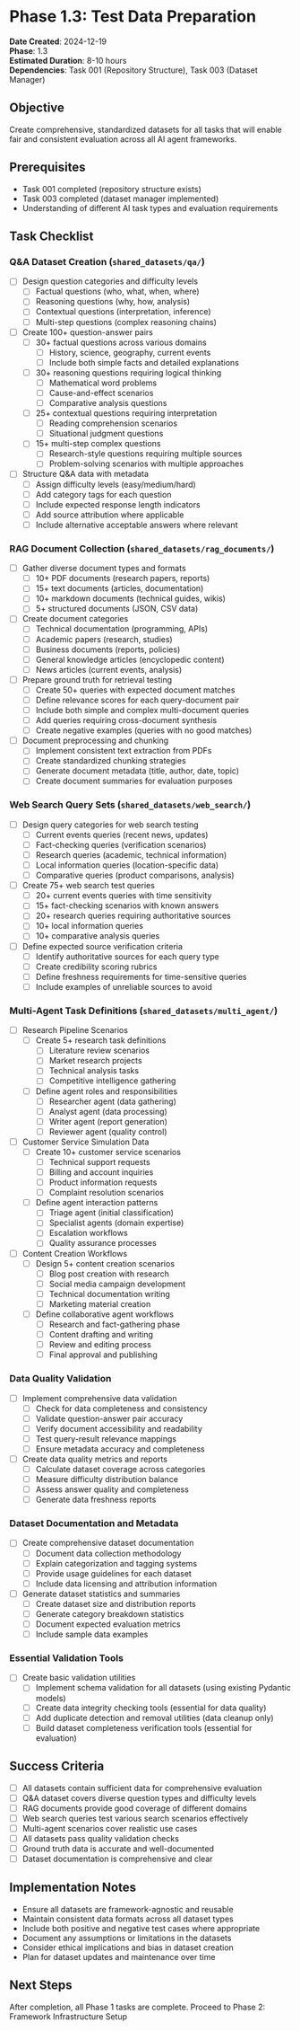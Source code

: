 # Phase 1.3: Test Data Preparation

**Date Created**: 2024-12-19  
**Phase**: 1.3  
**Estimated Duration**: 8-10 hours  
**Dependencies**: Task 001 (Repository Structure), Task 003 (Dataset Manager)  

## Objective
Create comprehensive, standardized datasets for all tasks that will enable fair and consistent evaluation across all AI agent frameworks.

## Prerequisites
- Task 001 completed (repository structure exists)
- Task 003 completed (dataset manager implemented)
- Understanding of different AI task types and evaluation requirements

## Task Checklist

### Q&A Dataset Creation (`shared_datasets/qa/`)
- [ ] Design question categories and difficulty levels
  - [ ] Factual questions (who, what, when, where)
  - [ ] Reasoning questions (why, how, analysis)
  - [ ] Contextual questions (interpretation, inference)
  - [ ] Multi-step questions (complex reasoning chains)

- [ ] Create 100+ question-answer pairs
  - [ ] 30+ factual questions across various domains
    - [ ] History, science, geography, current events
    - [ ] Include both simple facts and detailed explanations
  - [ ] 30+ reasoning questions requiring logical thinking
    - [ ] Mathematical word problems
    - [ ] Cause-and-effect scenarios
    - [ ] Comparative analysis questions
  - [ ] 25+ contextual questions requiring interpretation
    - [ ] Reading comprehension scenarios
    - [ ] Situational judgment questions
  - [ ] 15+ multi-step complex questions
    - [ ] Research-style questions requiring multiple sources
    - [ ] Problem-solving scenarios with multiple approaches

- [ ] Structure Q&A data with metadata
  - [ ] Assign difficulty levels (easy/medium/hard)
  - [ ] Add category tags for each question
  - [ ] Include expected response length indicators
  - [ ] Add source attribution where applicable
  - [ ] Include alternative acceptable answers where relevant

### RAG Document Collection (`shared_datasets/rag_documents/`)
- [ ] Gather diverse document types and formats
  - [ ] 10+ PDF documents (research papers, reports)
  - [ ] 15+ text documents (articles, documentation)
  - [ ] 10+ markdown documents (technical guides, wikis)
  - [ ] 5+ structured documents (JSON, CSV data)

- [ ] Create document categories
  - [ ] Technical documentation (programming, APIs)
  - [ ] Academic papers (research, studies)
  - [ ] Business documents (reports, policies)
  - [ ] General knowledge articles (encyclopedic content)
  - [ ] News articles (current events, analysis)

- [ ] Prepare ground truth for retrieval testing
  - [ ] Create 50+ queries with expected document matches
  - [ ] Define relevance scores for each query-document pair
  - [ ] Include both simple and complex multi-document queries
  - [ ] Add queries requiring cross-document synthesis
  - [ ] Create negative examples (queries with no good matches)

- [ ] Document preprocessing and chunking
  - [ ] Implement consistent text extraction from PDFs
  - [ ] Create standardized chunking strategies
  - [ ] Generate document metadata (title, author, date, topic)
  - [ ] Create document summaries for evaluation purposes

### Web Search Query Sets (`shared_datasets/web_search/`)
- [ ] Design query categories for web search testing
  - [ ] Current events queries (recent news, updates)
  - [ ] Fact-checking queries (verification scenarios)
  - [ ] Research queries (academic, technical information)
  - [ ] Local information queries (location-specific data)
  - [ ] Comparative queries (product comparisons, analysis)

- [ ] Create 75+ web search test queries
  - [ ] 20+ current events queries with time sensitivity
  - [ ] 15+ fact-checking scenarios with known answers
  - [ ] 20+ research queries requiring authoritative sources
  - [ ] 10+ local information queries
  - [ ] 10+ comparative analysis queries

- [ ] Define expected source verification criteria
  - [ ] Identify authoritative sources for each query type
  - [ ] Create credibility scoring rubrics
  - [ ] Define freshness requirements for time-sensitive queries
  - [ ] Include examples of unreliable sources to avoid

### Multi-Agent Task Definitions (`shared_datasets/multi_agent/`)
- [ ] Research Pipeline Scenarios
  - [ ] Create 5+ research task definitions
    - [ ] Literature review scenarios
    - [ ] Market research projects
    - [ ] Technical analysis tasks
    - [ ] Competitive intelligence gathering
  - [ ] Define agent roles and responsibilities
    - [ ] Researcher agent (data gathering)
    - [ ] Analyst agent (data processing)
    - [ ] Writer agent (report generation)
    - [ ] Reviewer agent (quality control)

- [ ] Customer Service Simulation Data
  - [ ] Create 10+ customer service scenarios
    - [ ] Technical support requests
    - [ ] Billing and account inquiries
    - [ ] Product information requests
    - [ ] Complaint resolution scenarios
  - [ ] Define agent interaction patterns
    - [ ] Triage agent (initial classification)
    - [ ] Specialist agents (domain expertise)
    - [ ] Escalation workflows
    - [ ] Quality assurance processes

- [ ] Content Creation Workflows
  - [ ] Design 5+ content creation scenarios
    - [ ] Blog post creation with research
    - [ ] Social media campaign development
    - [ ] Technical documentation writing
    - [ ] Marketing material creation
  - [ ] Define collaborative agent workflows
    - [ ] Research and fact-gathering phase
    - [ ] Content drafting and writing
    - [ ] Review and editing process
    - [ ] Final approval and publishing

### Data Quality Validation
- [ ] Implement comprehensive data validation
  - [ ] Check for data completeness and consistency
  - [ ] Validate question-answer pair accuracy
  - [ ] Verify document accessibility and readability
  - [ ] Test query-result relevance mappings
  - [ ] Ensure metadata accuracy and completeness

- [ ] Create data quality metrics and reports
  - [ ] Calculate dataset coverage across categories
  - [ ] Measure difficulty distribution balance
  - [ ] Assess answer quality and completeness
  - [ ] Generate data freshness reports

### Dataset Documentation and Metadata
- [ ] Create comprehensive dataset documentation
  - [ ] Document data collection methodology
  - [ ] Explain categorization and tagging systems
  - [ ] Provide usage guidelines for each dataset
  - [ ] Include data licensing and attribution information

- [ ] Generate dataset statistics and summaries
  - [ ] Create dataset size and distribution reports
  - [ ] Generate category breakdown statistics
  - [ ] Document expected evaluation metrics
  - [ ] Include sample data examples

### Essential Validation Tools
- [ ] Create basic validation utilities
  - [ ] Implement schema validation for all datasets (using existing Pydantic models)
  - [ ] Create data integrity checking tools (essential for data quality)
  - [ ] Add duplicate detection and removal utilities (data cleanup only)
  - [ ] Build dataset completeness verification tools (essential for evaluation)

## Success Criteria
- [ ] All datasets contain sufficient data for comprehensive evaluation
- [ ] Q&A dataset covers diverse question types and difficulty levels
- [ ] RAG documents provide good coverage of different domains
- [ ] Web search queries test various search scenarios effectively
- [ ] Multi-agent scenarios cover realistic use cases
- [ ] All datasets pass quality validation checks
- [ ] Ground truth data is accurate and well-documented
- [ ] Dataset documentation is comprehensive and clear

## Implementation Notes
- Ensure all datasets are framework-agnostic and reusable
- Maintain consistent data formats across all dataset types
- Include both positive and negative test cases where appropriate
- Document any assumptions or limitations in the datasets
- Consider ethical implications and bias in dataset creation
- Plan for dataset updates and maintenance over time

## Next Steps
After completion, all Phase 1 tasks are complete. Proceed to Phase 2: Framework Infrastructure Setup
